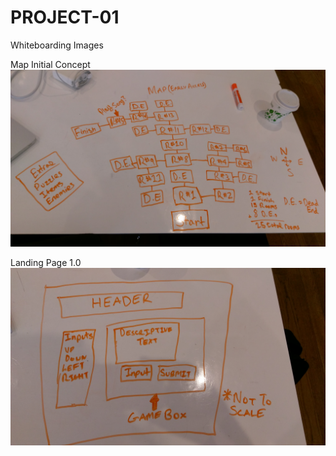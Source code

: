 # PROJECT-01
Whiteboarding Images

Map Initial Concept
![map](/Photos/IMAG0024.jpg)

Landing Page 1.0
![first try](/Photos/IMAG0025.jpg)
